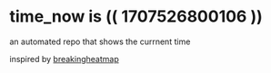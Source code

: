 # time_now is (( 1707526800106 ))

an automated repo that shows the currnent time

inspired by [breakingheatmap](https://github.com/breakingheatmap/breakingheatmap)